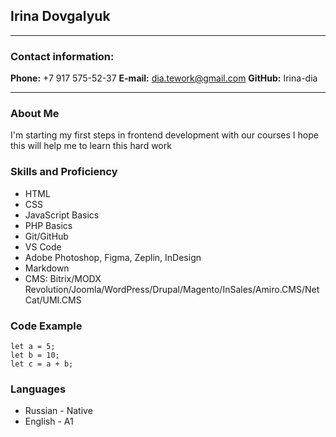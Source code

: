 ## Irina Dovgalyuk

*****

### Contact information:

**Phone:** +7 917 575-52-37
**E-mail:** dia.tework@gmail.com
**GitHub:** Irina-dia

*****

### About Me

I'm starting my first steps in frontend development with our courses
I hope this will help me to learn this hard  work

### Skills and Proficiency

* HTML
* CSS
* JavaScript Basics
* PHP Basics
* Git/GitHub
* VS Code
* Adobe Photoshop, Figma, Zeplin, InDesign
* Markdown
* CMS: Bitrix/MODX Revolution/Joomla/WordPress/Drupal/Magento/InSales/Amiro.CMS/NetCat/UMI.CMS

### Code Example

```
let a = 5;
let b = 10;
let c = a + b;
```

### Languages
* Russian - Native
* English - A1